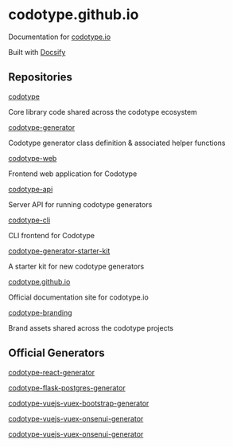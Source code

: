 # codotype.github.io

Documentation for [codotype.io](http://codotype.io)

Built with [Docsify](https://docsify.js.org)

## Repositories

[codotype](https://github.com/codotype/codotype)

Core library code shared across the codotype ecosystem


[codotype-generator](https://github.com/codotype/codotype-generator)

Codotype generator class definition & associated helper functions


[codotype-web](https://github.com/codotype/codotype-web)

Frontend web application for Codotype


[codotype-api](https://github.com/codotype/codotype-api)

Server API for running codotype generators


[codotype-cli](https://github.com/codotype/codotype-cli)

CLI frontend for Codotype


[codotype-generator-starter-kit](https://github.com/codotype/codotype-generator-starter-kit)

A starter kit for new codotype generators


[codotype.github.io](https://github.com/codotype/codotype.github.io)

Official documentation site for codotype.io


[codotype-branding](https://github.com/codotype/codotype-branding)

Brand assets shared across the codotype projects


## Official Generators
[codotype-react-generator](https://github.com/codotype/codotype-react-generator)

[codotype-flask-postgres-generator](https://github.com/codotype/codotype-flask-postgres-generator)

[codotype-vuejs-vuex-bootstrap-generator](https://github.com/codotype/codotype-vuejs-vuex-bootstrap-generator)

[codotype-vuejs-vuex-onsenui-generator](https://github.com/codotype/codotype-vuejs-vuex-onsenui-generator)

[codotype-vuejs-vuex-onsenui-generator](https://github.com/codotype/codotype-vuejs-vuex-onsenui-generator)
